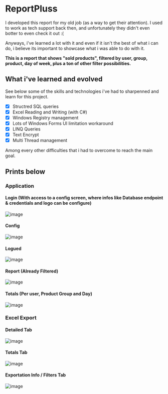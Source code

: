 # ReportPluss

I developed this report for my old job (as a way to get their attention). I used to work as tech support back then, and unfortunately they didn't even botter to even check it out :(

Anyways, i've learned a lot with it and even if it isn't the best of what i can do, i believe its important to showcase what i was able to do with it.


**This is a report that shows "sold products", filtered by user, group, product, day of week, plus a ton of other filter possibilities.**

## What i've learned and evolved
See below some of the skills and technologies i've had to sharpenned and learn for this project.
	

 - [x] Structred SQL queries 
 - [x] Excel Reading and Writing (with C#)
 - [x] Windows Registry management
 - [x] Lots of Windows Forms UI limitation workaround
 - [x] LINQ Queries
 - [x] Text Encrypt
 - [x] Multi Thread management

Among every other difficulties that i had to overcome to reach the main goal.



## Prints below

### Application

#### Login (With access to a config screen, where infos like Database endpoint & credentials and logo can be configure)  
![image](https://user-images.githubusercontent.com/22990007/132974056-d14f5b57-5b4a-4743-8db4-d3c61ca5f683.png)

#### Config  
![image](https://user-images.githubusercontent.com/22990007/132974152-223f7aeb-541f-426f-a416-a54cc71fb0b0.png)

#### Logued  
![image](https://user-images.githubusercontent.com/22990007/132974198-de078535-a00f-4600-be6c-03cde5e05fc7.png)

#### Report (Already Filtered)  
![image](https://user-images.githubusercontent.com/22990007/132974621-c5ee43fa-be40-4f8a-8478-abbfc2c9f20a.png)

#### Totals (Per user, Product Group and Day)  
![image](https://user-images.githubusercontent.com/22990007/132974869-0b5bc06d-dc6c-40ea-825e-e8f71de35420.png)

### Excel Export

#### Detailed Tab
![image](https://user-images.githubusercontent.com/22990007/132976662-462bd02b-8e49-47ac-a826-a8c841426e32.png)

#### Totals Tab
![image](https://user-images.githubusercontent.com/22990007/132976573-5ea14f7b-53a1-4a1b-a3ff-9ac8da8e6a71.png)

#### Exportation Info / Filters Tab
![image](https://user-images.githubusercontent.com/22990007/132976608-67cc07ea-3ce5-4971-8d0f-938214d959af.png)

